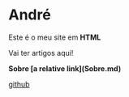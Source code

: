 <html>
<head>
<h1>André </h1>
</head>

<body>
  <p>Este é o meu site em <strong>HTML</strong></p>
  
  <p>Vai ter artigos aqui!</p>
  
  <p><strong>Sobre [a relative link](Sobre.md)</strong></p>
  <p><a href="https:anluhen.github.io/Sobre.md">github</a></p>
  
</body>

</html>

